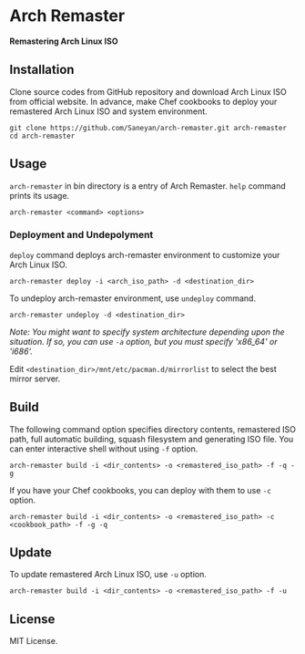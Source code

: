 Arch Remaster
=============

**Remastering Arch Linux ISO**

## Installation

Clone source codes from GitHub repository and download Arch Linux ISO from official website.
In advance, make Chef cookbooks to deploy your remastered Arch Linux ISO and system environment.

```
git clone https://github.com/Saneyan/arch-remaster.git arch-remaster
cd arch-remaster
```

## Usage

`arch-remaster` in bin directory is a entry of Arch Remaster. `help` command prints its usage.

```
arch-remaster <command> <options>
```

### Deployment and Undepolyment

`deploy` command deploys arch-remaster environment to customize your Arch Linux ISO.

```
arch-remaster deploy -i <arch_iso_path> -d <destination_dir>
```

To undeploy arch-remaster environment, use `undeploy` command.

```
arch-remaster undeploy -d <destination_dir>
```

_Note: You might want to specify system architecture depending upon the situation. If so, you can use `-a` option, but you must specify 'x86\_64' or 'i686'._

Edit `<destination_dir>/mnt/etc/pacman.d/mirrorlist` to select the best mirror server.

## Build

The following command option specifies directory contents, remastered ISO path, full automatic building, squash filesystem and generating ISO file.
You can enter interactive shell without using `-f` option.

```
arch-remaster build -i <dir_contents> -o <remastered_iso_path> -f -q -g
```

If you have your Chef cookbooks, you can deploy with them to use `-c` option.

```
arch-remaster build -i <dir_contents> -o <remastered_iso_path> -c <cookbook_path> -f -g -q
```

## Update

To update remastered Arch Linux ISO, use `-u` option.

```
arch-remaster build -i <dir_contents> -o <remastered_iso_path> -f -u
```

## License

MIT License.
